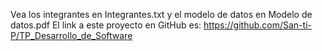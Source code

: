 Vea los integrantes en Integrantes.txt y el modelo de datos en Modelo de datos.pdf
El link a este proyecto en GitHub es: https://github.com/San-ti-P/TP_Desarrollo_de_Software